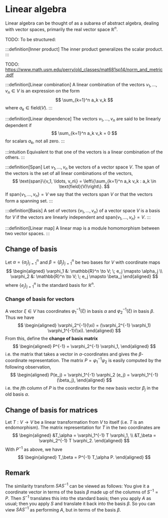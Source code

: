 # Linear algebra

Linear algebra can be thought of as a subarea of abstract algebra, dealing with vector spaces, primarily the real vector space $\mathbb{R}^n$.

TODO: To be structured:

:::definition[Inner product]
The inner product generalizes the scalar product.
:::

TODO: https://www.math.usm.edu/perry/old_classes/mat681sp14/norm_and_metric.pdf

:::definition[Linear combination]
A linear combination of the vectors $v_1, \ldots, v_n \in V$ is an expression on the form
$$
\sum_{k=1}^n a_k v_k
$$
where $a_k \in \text{field}(V)$.
:::

:::definition[Linear dependence]
The vectors $v_1, \ldots, v_n$ are said to be linearly dependent if
$$
\sum_{k=1}^n a_k v_k = 0
$$
for scalars $a_k$, not all zero.
:::

:::intuition
Equivalent to that one of the vectors is a linear combination of the others.
:::

:::definition[Span]
Let $v_1, \ldots, v_n$ be vectors of a vector space $V$. The span of the vectors is the set of all linear combinations of the vectors,
$$
\text{span}\{v_1, \ldots, v_n\} = \left\{\sum_{k=1}^n a_k v_k : a_k \in \text{field}(V)\right\}.
$$
If $\text{span}\{v_1, \ldots, v_n\} = V$ we say that the vectors span $V$ or that the vectors form a spanning set.
:::

:::definition[Basis]
A set of vectors $\{v_1, \ldots, v_n\}$ of a vector space $V$ is a basis for $V$ if the vectors are linearly independent and $\text{span}\{v_1, \ldots, v_n\} =  V$.
:::

:::definition[Linear map]
A linear map is a module homomorphism between two vector spaces.
:::


## Change of basis

Let $\alpha = \{\alpha_j\}_{j=1}^n$ and $\beta = \{\beta_j\}_{j=1}^n$ be two bases for $V$ with coordinate maps
$$
\begin{aligned}
\varphi_1 &: \mathbb{R}^n \to V; \; e_j \mapsto \alpha_j \\
\varphi_2 &: \mathbb{R}^n \to V; \; e_j \mapsto \beta_j
\end{aligned}
$$
where $\{e_j\}_{j=1}^n$ is the standard basis for $\mathbb{R}^n$.

### Change of basis for vectors

A vector $\xi \in V$ has coordinates $\varphi_1^{-1}(\xi)$ in basis $\alpha$ and $\varphi_2^{-1}(\xi)$ in basis $\beta$. Thus we have
$$
\begin{aligned}
\varphi_2^{-1}(\xi) = (\varphi_2^{-1} \varphi_1) \varphi_1^{-1}(\xi).
\end{aligned}
$$
From this, define the **change of basis matrix**
$$
\begin{aligned}
P^{-1} = \varphi_2^{-1} \varphi_1,
\end{aligned}
$$
i.e. the matrix that takes a vector in $\alpha$-coordinates and gives the $\beta$-coordinate representation.
The matrix $P = \varphi_1^{-1} \varphi_2$ is easily computed by the following observation,
$$
\begin{aligned}
P(e_j) = \varphi_1^{-1} \varphi_2 (e_j) = \varphi_1^{-1} (\beta_j),
\end{aligned}
$$
i.e. the $j$th column of $P$ is the coordinates for the new basis vector $\beta_j$ in the old basis $\alpha$.


## Change of basis for matrices

Let $T : V \to V$ be a linear transformation from $V$ to itself (i.e. $T$ is an endomorphism).
The matrix representation for $T$ in the two coordinates are
$$
\begin{aligned}
&T_\alpha = \varphi_1^{-1} T \varphi_1, \\
&T_\beta  = \varphi_2^{-1} T \varphi_2.
\end{aligned}
$$
With $P^{-1}$ as above, we have
$$
\begin{aligned}
T_\beta = P^{-1} T_\alpha P.
\end{aligned}
$$


## Remark

The similarity transform $SAS^{-1}$ can be viewed as follows: You give it a coordinate vector in terms of the basis $\beta$ made up of the columns of $S^{-1} = P$. Then $S^{-1}$ translates this into the standard basis; then you apply $A$ as usual; then you apply $S$ and translate it back into the basis $\beta$. So you can view $SAS^{-1}$ as performing $A$, but in terms of the basis $\beta$.
